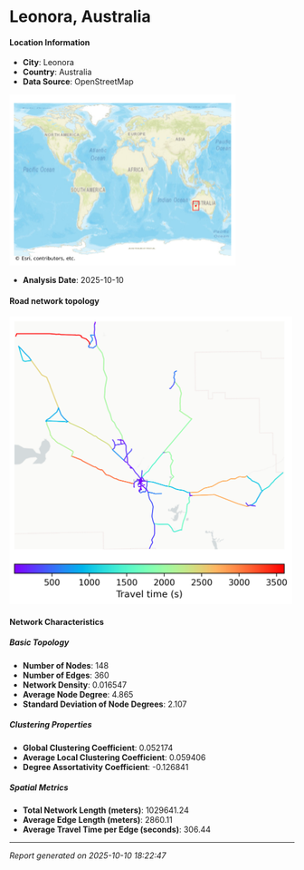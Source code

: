 # Leonora, Australia

#### Location Information

- **City**: Leonora
- **Country**: Australia
- **Data Source**: OpenStreetMap
<img src="Leonora_location.png" alt="Leonora Location Map" width="400" />

- **Analysis Date**: 2025-10-10

#### Road network topology

<img src="Leonora_network_map.png" alt="Leonora Road Network Map" width="500"/>

#### Network Characteristics

##### Basic Topology

- **Number of Nodes**: 148
- **Number of Edges**: 360
- **Network Density**: 0.016547
- **Average Node Degree**: 4.865
- **Standard Deviation of Node Degrees**: 2.107

##### Clustering Properties

- **Global Clustering Coefficient**: 0.052174
- **Average Local Clustering Coefficient**: 0.059406
- **Degree Assortativity Coefficient**: -0.126841

##### Spatial Metrics

- **Total Network Length (meters)**: 1029641.24
- **Average Edge Length (meters)**: 2860.11
- **Average Travel Time per Edge (seconds)**: 306.44

---
*Report generated on 2025-10-10 18:22:47*
